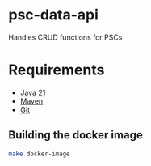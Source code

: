 # psc-data-api
Handles CRUD functions for PSCs

# Requirements
- [Java 21](https://www.oracle.com/java/technologies/javase/jdk21-archive-downloads.html)
- [Maven](https://maven.apache.org/download.cgi)
- [Git](https://git-scm.com/downloads)

## Building the docker image
```bash
make docker-image
```
